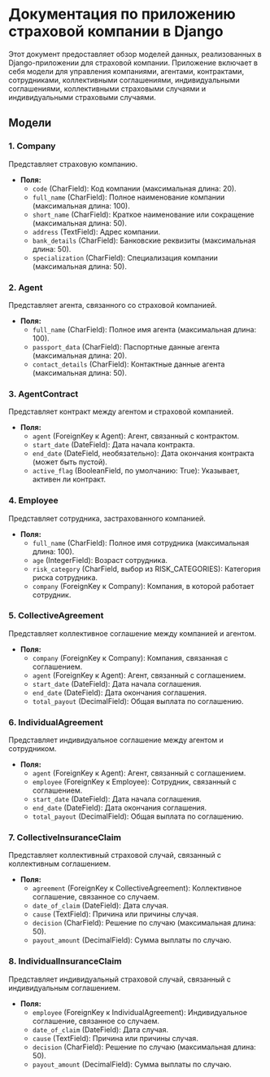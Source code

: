 # Документация по приложению страховой компании в Django

Этот документ предоставляет обзор моделей данных, реализованных в Django-приложении для страховой компании. Приложение включает в себя модели для управления компаниями, агентами, контрактами, сотрудниками, коллективными соглашениями, индивидуальными соглашениями, коллективными страховыми случаями и индивидуальными страховыми случаями.

## Модели

### 1. Company

Представляет страховую компанию.

- **Поля:**
  - `code` (CharField): Код компании (максимальная длина: 20).
  - `full_name` (CharField): Полное наименование компании (максимальная длина: 100).
  - `short_name` (CharField): Краткое наименование или сокращение (максимальная длина: 50).
  - `address` (TextField): Адрес компании.
  - `bank_details` (CharField): Банковские реквизиты (максимальная длина: 50).
  - `specialization` (CharField): Специализация компании (максимальная длина: 50).

### 2. Agent

Представляет агента, связанного со страховой компанией.

- **Поля:**
  - `full_name` (CharField): Полное имя агента (максимальная длина: 100).
  - `passport_data` (CharField): Паспортные данные агента (максимальная длина: 20).
  - `contact_details` (CharField): Контактные данные агента (максимальная длина: 50).

### 3. AgentContract

Представляет контракт между агентом и страховой компанией.

- **Поля:**
  - `agent` (ForeignKey к Agent): Агент, связанный с контрактом.
  - `start_date` (DateField): Дата начала контракта.
  - `end_date` (DateField, необязательно): Дата окончания контракта (может быть пустой).
  - `active_flag` (BooleanField, по умолчанию: True): Указывает, активен ли контракт.

### 4. Employee

Представляет сотрудника, застрахованного компанией.

- **Поля:**
  - `full_name` (CharField): Полное имя сотрудника (максимальная длина: 100).
  - `age` (IntegerField): Возраст сотрудника.
  - `risk_category` (CharField, выбор из RISK_CATEGORIES): Категория риска сотрудника.
  - `company` (ForeignKey к Company): Компания, в которой работает сотрудник.

### 5. CollectiveAgreement

Представляет коллективное соглашение между компанией и агентом.

- **Поля:**
  - `company` (ForeignKey к Company): Компания, связанная с соглашением.
  - `agent` (ForeignKey к Agent): Агент, связанный с соглашением.
  - `start_date` (DateField): Дата начала соглашения.
  - `end_date` (DateField): Дата окончания соглашения.
  - `total_payout` (DecimalField): Общая выплата по соглашению.

### 6. IndividualAgreement

Представляет индивидуальное соглашение между агентом и сотрудником.

- **Поля:**
  - `agent` (ForeignKey к Agent): Агент, связанный с соглашением.
  - `employee` (ForeignKey к Employee): Сотрудник, связанный с соглашением.
  - `start_date` (DateField): Дата начала соглашения.
  - `end_date` (DateField): Дата окончания соглашения.
  - `total_payout` (DecimalField): Общая выплата по соглашению.

### 7. CollectiveInsuranceClaim

Представляет коллективный страховой случай, связанный с коллективным соглашением.

- **Поля:**
  - `agreement` (ForeignKey к CollectiveAgreement): Коллективное соглашение, связанное со случаем.
  - `date_of_claim` (DateField): Дата случая.
  - `cause` (TextField): Причина или причины случая.
  - `decision` (CharField): Решение по случаю (максимальная длина: 50).
  - `payout_amount` (DecimalField): Сумма выплаты по случаю.

### 8. IndividualInsuranceClaim

Представляет индивидуальный страховой случай, связанный с индивидуальным соглашением.

- **Поля:**
  - `employee` (ForeignKey к IndividualAgreement): Индивидуальное соглашение, связанное со случаем.
  - `date_of_claim` (DateField): Дата случая.
  - `cause` (TextField): Причина или причины случая.
  - `decision` (CharField): Решение по случаю (максимальная длина: 50).
  - `payout_amount` (DecimalField): Сумма выплаты по случаю.

